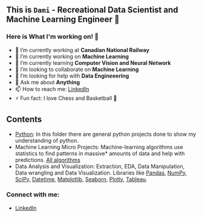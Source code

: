 ## This is `Dami` - Recreational Data Scientist and Machine Learning Engineer 👋


### Here is What I'm working on! 👋

- 🔭   I’m currently working at **Canadian National Railway**
- 🔭   I’m currently working on **Machine Learning**
- 🌱   I’m currently learning **Computer Vision and Neural Network**
- 👯   I’m looking to collaborate on **Machine Learning**
- 🤔   I’m looking for help with **Data Engineeering**
- 💬   Ask me about **Anything**
- 📫   How to reach me: [LinkedIn](https://www.linkedin.com/in/damilola-fadele/)
- ⚡   Fun fact: I love Chess and Basketball 🏀



## Contents
- [Python](https://github.com/damfad/Python_Projects): In this folder there are general python projects done to show my understanding of python. 
- Machine Learning Micro Projects: Machine-learning algorithms use statistics to find patterns in massive* amounts of data and help with predictions.  [All algorithms](https://scikit-learn.org/stable/)
- Data Analysis and Visualization: Extraction, EDA, Data Manipulation, Data wrangling and Data Visualization. Libraries like  [Pandas](https://pandas.pydata.org/), [NumPy](https://numpy.org/), [SciPy](https://www.scipy.org/), [Datetime](https://docs.python.org/3/library/datetime.html), [Matplotlib](https://matplotlib.org/index.html), [Seaborn](https://seaborn.pydata.org/), [Plotly](https://plotly.com/), [Tableau](https://www.tableau.com/trial/tableau-software?utm_campaign_id=2017049&utm_campaign=Prospecting-CORE-ALL-ALL-ALL-ALL&utm_medium=Paid+Search&utm_source=Google+Search&utm_language=EN&utm_country=USCA&kw=tableau&adgroup=CTX-Brand-Priority-Core-E&adused=RESP&matchtype=e&placement=&gclid=CjwKCAiAuoqABhAsEiwAdSkVVEf1cgmCvv6TQCeDhSfYSuv5vL2cYOjykVcdorSu7qYE9LxHjTcQaBoCTzQQAvD_BwE&gclsrc=aw.ds).





### Connect with me:
- [LinkedIn](https://www.linkedin.com/in/damilola-fadele/)
